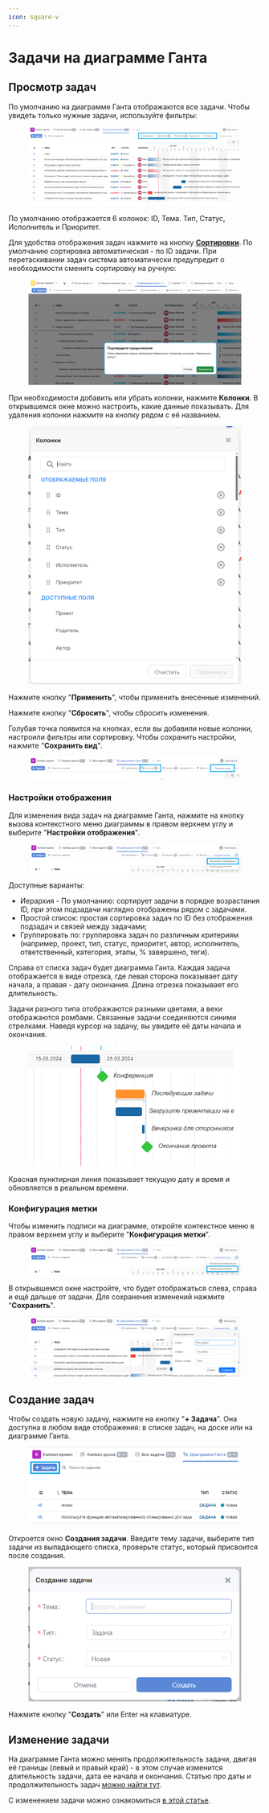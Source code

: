 ```yaml
---
icon: square-v
---
```


# Задачи на диаграмме Ганта

## Просмотр задач

По умолчанию на диаграмме Ганта отображаются все задачи. Чтобы увидеть только нужные задачи, используйте фильтры:

<figure><img src="../../.gitbook/assets/image (322).png" alt=""><figcaption></figcaption></figure>

По умолчанию отображается 6 колонок: ID, Тема. Тип, Статус, Исполнитель и Приоритет.

Для удобства отображения задач нажмите на кнопку [**Сортировки**](../sortirovka/sortirovka-zadach.md). По умолчанию сортировка автоматическая - по ID задачи. При перетаскивании задач система автоматически предупредит о необходимости сменить сортировку на ручную:

<figure><img src="../../.gitbook/assets/image (1220).png" alt=""><figcaption></figcaption></figure>

При необходимости добавить или убрать колонки, нажмите **Колонки**. В открывшемся окне можно настроить, какие данные показывать. Для удаления колонки нажмите на кнопку рядом с её названием.

<figure><img src="../../.gitbook/assets/image (132).png" alt=""><figcaption></figcaption></figure>

Нажмите кнопку "**Применить**", чтобы применить внесенные изменений.

Нажмите кнопку "**Сбросить**", чтобы сбросить изменения.



Голубая точка появится на кнопках, если вы добавили новые колонки, настроили фильтры или сортировку. Чтобы сохранить настройки, нажмите "**Сохранить вид**".

<figure><img src="../../.gitbook/assets/image (324).png" alt=""><figcaption></figcaption></figure>

### Настройки отображения

Для изменения вида задач на диаграмме Ганта, нажмите на кнопку вызова контекстного меню диаграммы в правом верхнем углу и выберите "**Настройки отображения**".

<figure><img src="../../.gitbook/assets/image (325).png" alt=""><figcaption></figcaption></figure>

Доступные варианты:

* Иерархия - По умолчанию: сортирует задачи в порядке возрастания ID, при этом подзадачи наглядно отображены рядом с задачами.&#x20;
* Простой список: простая сортировка задач по ID без отображения подзадач и связей между задачами;
* Группировать по: группировка задач по различным критериям (например, проект, тип, статус, приоритет, автор, исполнитель, ответственный, категория, этапы, % завершено, теги).

Справа от списка задач будет диаграмма Ганта. Каждая задача отображается в виде отрезка, где левая сторона показывает дату начала, а правая - дату окончания. Длина отрезка показывает его длительность.

Задачи разного типа отображаются разными цветами, а вехи отображаются ромбами. Связанные задачи соединяются синими стрелками. Наведя курсор на задачу, вы увидите её даты начала и окончания.

<figure><img src="../../.gitbook/assets/image (326).png" alt=""><figcaption></figcaption></figure>

Красная пунктирная линия показывает текущую дату и время и обновляется в реальном времени.

### Конфигурация метки

Чтобы изменить подписи на диаграмме, откройте контекстное меню в правом верхнем углу и выберите "**Конфигурация метки**".

<figure><img src="../../.gitbook/assets/image (327).png" alt=""><figcaption></figcaption></figure>

В открывшемся окне настройте, что будет отображаться слева, справа и ещё дальше от задачи. Для сохранения изменений нажмите "**Сохранить**".

<figure><img src="../../.gitbook/assets/image (328).png" alt=""><figcaption></figcaption></figure>

## Создание задач

Чтобы создать новую задачу, нажмите на кнопку "**+ Задача**". Она доступна в любом виде отображения: в списке задач, на доске или на диаграмме Ганта.

<figure><img src="../../.gitbook/assets/image (329).png" alt=""><figcaption></figcaption></figure>

Откроется окно **Создания задачи**. Введите тему задачи, выберите тип задачи из выпадающего списка, проверьте статус, который присвоится после создания.

<figure><img src="../../.gitbook/assets/image (73).png" alt=""><figcaption></figcaption></figure>

Нажмите кнопку "**Создать**" или Enter на клавиатуре.

## Изменение задачи

На диаграмме Ганта можно менять продолжительность задачи, двигая её границы (левый и правый край) - в этом случае изменится длительность задачи, дата ее начала и окончания. Статью про даты и продолжительность задач [можно найти тут](../zadachi/daty-i-prodolzhitelnost-zadach.md).

С изменением задачи можно ознакомиться [в этой статье](../zadachi/redaktirovanie-zadach.md).
